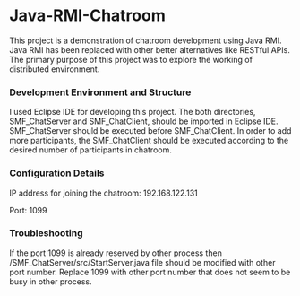 # Java-RMI-Chatroom

This project is a demonstration of chatroom development using Java RMI. Java RMI has been replaced with other better alternatives like RESTful APIs. The primary purpose of this project was to explore the working of distributed environment.

### Development Environment and Structure

I used Eclipse IDE for developing this project. The both directories, SMF_ChatServer and SMF_ChatClient, should be imported in Eclipse IDE. SMF_ChatServer should be executed before SMF_ChatClient. In order to add more participants, the SMF_ChatClient should be executed according to the desired number of participants in chatroom.

### Configuration Details

IP address for joining the chatroom: 192.168.122.131

Port: 1099

### Troubleshooting

If the port 1099 is already reserved by other process then /SMF_ChatServer/src/StartServer.java file should be modified with other port number. Replace 1099 with other port number that does not seem to be busy in other process.


